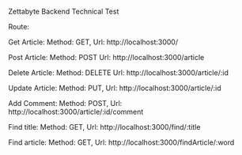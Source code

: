 Zettabyte Backend Technical Test

Route:

Get Article:
  Method: GET,
  Url:    http://localhost:3000/

Post Article:
  Method: POST
  Url:    http://localhost:3000/article

Delete Article:
  Method: DELETE
  Url:    http://localhost:3000/article/:id

Update Article:
  Method: PUT,
  Url:    http://localhost:3000/article/:id

Add Comment:
  Method: POST,
  Url:    http://localhost:3000/article/:id/comment

Find title:
  Method: GET,
  Url:    http://localhost:3000/find/:title
  
Find article:
  Method: GET,
  Url:    http://localhost:3000/findArticle/:word
